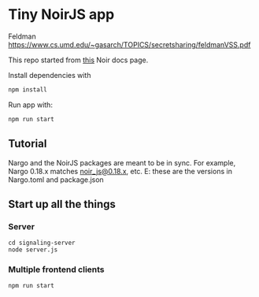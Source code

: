 # Tiny NoirJS app

Feldman https://www.cs.umd.edu/~gasarch/TOPICS/secretsharing/feldmanVSS.pdf

This repo started from [this](https://noir-lang.org/noir_js/getting_started/tiny_noir_app) Noir docs page.

Install dependencies with

```bash
npm install
```

Run app with:

```bash
npm run start
```

## Tutorial

Nargo and the NoirJS packages are meant to be in sync. For example, Nargo 0.18.x matches noir_js@0.18.x, etc.
E: these are the versions in Nargo.toml and package.json

## Start up all the things

### Server
```
cd signaling-server
node server.js
```

### Multiple frontend clients

```
npm run start
```

